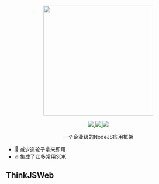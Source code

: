 <p align="center">
  <img width="300px" src="https://www.think-js.cn/icon.png">
</p>

<p align="center">
  <a href="http://www.think-js.cn">
    <img src="https://img.shields.io/badge/npm-v1.1.0-blue">
  </a>
  <a href="http://www.think-js.cn">
    <img src="https://img.shields.io/badge/downloads-110k/month-green">
  </a>
  <a href="http://www.think-js.cn">
    <img src="https://codecov.io/gh/element-plus/element-plus/branch/dev/graph/badge.svg?token=BKSBO2GLZI"/>
  </a>
  <br>
</p>

<p align="center">一个企业级的NodeJS应用框架</p>

- 💪 减少造轮子拿来即用
- 🔥 集成了众多常用SDK

## ThinkJSWeb